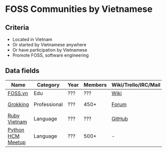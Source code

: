 # FOSS Communities by Vietnamese

## Criteria

* Located in Vietnam
* Or started by Vietnamese anywhere
* Or have participation by Vietnamese
* Promote FOSS, software engineering

## Data fields

|Name|Category|Year|Members|Wiki/Trello/IRC/Mail|Founder(s)|Leader(s)|
|----|--------|----|-------|--------------------|----------|---------|
|[FOSS.vn](http://foss.vn/)|Edu|???|???|[Wiki](http://foss.vn/)|???|???|
|[Grokking](https://www.grokking.org/)|Professional|???|450+|[Forum](https://discuss.grokking.org/)|[Huy Nguyen](https://www.linkedin.com/in/nvquanghuy/)|Huy Nguyen|
|[Ruby Vietnam](http://ruby.org.vn/)|Language|???|???|[GitHub](https://github.com/ruby-vietnam)|???|???|
|[Python HCM Meetup](https://www.meetup.com/Thanh-Pho-Ho-Chi-Minh-Python-Meetup/)|Language|???|500+|-|[Thanh](https://www.meetup.com/Thanh-Pho-Ho-Chi-Minh-Python-Meetup/members/180110312/), [Hieu Nguyen](https://www.meetup.com/Thanh-Pho-Ho-Chi-Minh-Python-Meetup/members/218696222/)|Thanh & Hieu Nguyen|
